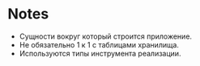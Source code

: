 # Notes

- Сущности вокруг который строится приложение.
- Не обязательно 1 к 1 с таблицами хранилища.
- Используются типы инструмента реализации.